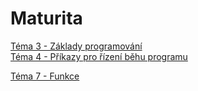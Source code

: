 # Maturita
[Téma 3 - Základy programování](3/3-zaklady.md)  
[Téma 4 - Příkazy pro řízení běhu programu](4/4-control-flow.md)

[Téma 7 - Funkce](7/7-functions.md)
